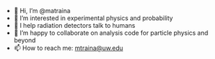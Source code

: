 - 👋 Hi, I’m @matraina
- 👀 I’m interested in experimental physics and probability
- 🌱 I help radiation detectors talk to humans
- 💞️ I’m happy to collaborate on analysis code for particle physics and beyond
- 📫 How to reach me: mtraina@uw.edu

<!---
mikyphy/mikyphy is a ✨ special ✨ repository because its `README.md` (this file) appears on your GitHub profile.
You can click the Preview link to take a look at your changes.
--->
